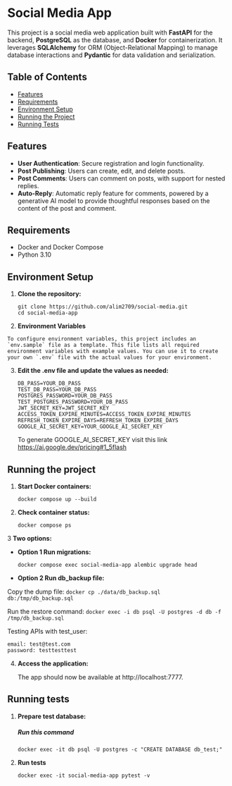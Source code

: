 # Social Media App

This project is a social media web application built with **FastAPI** for the backend, **PostgreSQL** as the database, and **Docker** for containerization. It leverages **SQLAlchemy** for ORM (Object-Relational Mapping) to manage database interactions and **Pydantic** for data validation and serialization.

## Table of Contents

- [Features](#features)
- [Requirements](#requirements)
- [Environment Setup](#environment-setup)
- [Running the Project](#running-the-project)
- [Running Tests](#running-tests)

## Features
- **User Authentication**: Secure registration and login functionality.
- **Post Publishing**: Users can create, edit, and delete posts.
- **Post Comments**: Users can comment on posts, with support for nested replies.
- **Auto-Reply**: Automatic reply feature for comments, powered by a generative AI model to provide thoughtful responses based on the content of the post and comment.


## Requirements

- Docker and Docker Compose
- Python 3.10

## Environment Setup

1. **Clone the repository:**

   ```
   git clone https://github.com/alim2709/social-media.git
   cd social-media-app

2.   **Environment Variables**

    To configure environment variables, this project includes an `env.sample` file as a template. This file lists all required environment variables with example values. You can use it to create your own `.env` file with the actual values for your environment.
    
3. **Edit the .env file and update the values as needed:**

    ```
    DB_PASS=YOUR_DB_PASS
    TEST_DB_PASS=YOUR_DB_PASS
    POSTGRES_PASSWORD=YOUR_DB_PASS
    TEST_POSTGRES_PASSWORD=YOUR_DB_PASS
    JWT_SECRET_KEY=JWT_SECRET_KEY
    ACCESS_TOKEN_EXPIRE_MINUTES=ACCESS_TOKEN_EXPIRE_MINUTES
    REFRESH_TOKEN_EXPIRE_DAYS=REFRESH_TOKEN_EXPIRE_DAYS
    GOOGLE_AI_SECRET_KEY=YOUR_GOOGLE_AI_SECRET_KEY
   ```
   To generate GOOGLE_AI_SECRET_KEY visit this link https://ai.google.dev/pricing#1_5flash


## Running the project

1. **Start Docker containers:**
    ```
   docker compose up --build
   ```
2. **Check container status:**
    ```
   docker compose ps 
    ```
3 **Two options:**
   - **Option 1 Run migrations:**
      ```
      docker compose exec social-media-app alembic upgrade head
      ```
   - **Option 2 Run db_backup file:**

   Copy the dump file:
      ```
      docker cp ./data/db_backup.sql db:/tmp/db_backup.sql
      ```
   
   Run the restore command:
      ```
      docker exec -i db psql -U postgres -d db -f /tmp/db_backup.sql
      ```

   Testing APIs with test_user:
   ```
   email: test@test.com
   password: testtesttest
   ```
  
4. **Access the application:**
   
   The app should now be available at http://localhost:7777.


## Running tests

1. **Prepare test database:**
   
   ##### Run this command 
   ```
   docker exec -it db psql -U postgres -c "CREATE DATABASE db_test;"
   ```
2. **Run tests**

   ```
   docker exec -it social-media-app pytest -v
   ```